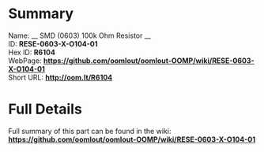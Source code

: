 
Summary
=================
  
Name: __ SMD (0603) 100k Ohm Resistor __    
ID: __RESE-0603-X-O104-01__   
Hex ID: __R6104__   
WebPage: __https://github.com/oomlout/oomlout-OOMP/wiki/RESE-0603-X-O104-01__   
Short URL: __http://oom.lt/R6104__   

Full Details
==========================
Full summary of this part can be found in the wiki:   
__https://github.com/oomlout/oomlout-OOMP/wiki/RESE-0603-X-O104-01__    

